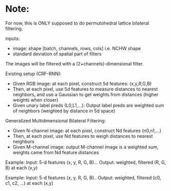 # Note:

For now, this is ONLY supposed to do permutohedral lattice bilateral filtering.

inputs:
- image: shape [batch, channels, rows, cols] i.e. NCHW shape
- standard deviation of spatial part of filters

The images will be filtered with a (2+channels)-dimensional filter.

Existing setup (CRF-RNN):
- Given RGB image: at each pixel, construct 5d features: (x,y,R,G,B)
- Then, at each pixel, use 5d features to measure distances to nearest neighbors, and use a Gaussian to get weights from distances (higher weights when closer)
- Given unary label preds (L0,L1,...): Output label preds are weighted sum of neighbors (weighted by distance in 5d space)

Generalized Multidimensional Bilateral Filtering:
- Given N-channel image: at each pixel, construct Nd features (n0,n1,...)
- Then, at each pixel, use Nd features to weigh distances to nearest neighbors
- Given M-channel image: output M-channel image is a weighted sum, weights came from Nd feature distances

Example: Input: 5-d features (x, y, R, G, B)...
Output: weighted, filtered (R, G, B) at each (x,y)

Example: Input: 5-d features (x, y, R, G, B).. Output: weighted, filtered (c0, c1, c2, ...) at each (x,y)
